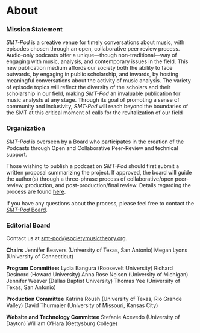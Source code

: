 # About

### Mission Statement
_SMT-Pod_ is a creative venue for timely conversations about music, with episodes chosen through an open, collaborative peer review process. Audio-only podcasts offer a unique—though non-traditional—way of engaging with music, analysis, and contemporary issues in the field. This new publication medium affords our society both the ability to face outwards, by engaging in public scholarship, and inwards, by hosting meaningful conversations about the activity of music analysis. The variety of episode topics will reflect the diversity of the scholars and their scholarship in our field, making _SMT-Pod_ an invaluable publication for music analysts at any stage. Through its goal of promoting a sense of community and inclusivity, _SMT-Pod_ will reach beyond the boundaries of the SMT at this critical moment of calls for the revitalization of our field

### Organization

_SMT-Pod_ is overseen by a Board who participates in the creation of the Podcasts through Open and Collaborative Peer-Review and technical support.

Those wishing to publish a podcast on _SMT-Pod_ should first submit a written proposal summarizing the project. If approved, the board will guide the author(s) through a three-phrase process of collaborative/open peer-review, production, and post-production/final review. Details regarding the process are found [here](submit).

If you have any questions about the process, please feel free to contact the [_SMT-Pod_ Board](mailto:smt-pod@societymusictheory.org).

### Editorial Board

Contact us at [smt-pod@societymusictheory.org](mailto:smt-pod@societymusictheory.org).

**Chairs**
Jennifer Beavers (University of Texas, San Antonio)
Megan Lyons (University of Connecticut)

**Program Committee:**
Lydia Bangura (Roosevelt University)
Richard Desinord (Howard University)
Anna Rose Nelson (University of Michigan)
Jennifer Weaver (Dallas Baptist University)
Thomas Yee (University of Texas, San Antonio)

**Production Committee**
Katrina Roush (University of Texas, Rio Grande Valley)
David Thurmaier (University of Missouri, Kansas City)

**Website and Technology Committee**
Stefanie Acevedo (University of Dayton)
William O’Hara (Gettysburg College)
